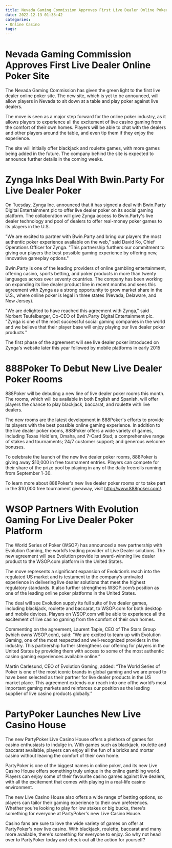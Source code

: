```yaml
---
title: Nevada Gaming Commission Approves First Live Dealer Online Poker Site
date: 2022-12-13 01:33:42
categories:
- Online Casino
tags:
---
```



#  Nevada Gaming Commission Approves First Live Dealer Online Poker Site

The Nevada Gaming Commission has given the green light to the first live dealer online poker site. The new site, which is yet to be announced, will allow players in Nevada to sit down at a table and play poker against live dealers.

The move is seen as a major step forward for the online poker industry, as it allows players to experience all the excitement of live casino gaming from the comfort of their own homes. Players will be able to chat with the dealers and other players around the table, and even tip them if they enjoy the experience.

The site will initially offer blackjack and roulette games, with more games being added in the future. The company behind the site is expected to announce further details in the coming weeks.

#  Zynga Inks Deal With Bwin.Party For Live Dealer Poker

On Tuesday, Zynga Inc. announced that it has signed a deal with Bwin.Party Digital Entertainment plc to offer live dealer poker on its social gaming platform. The collaboration will give Zynga access to Bwin.Party's live dealer technology and pool of dealers to offer real-money poker games to its players in the U.S.

"We are excited to partner with Bwin.Party and bring our players the most authentic poker experience available on the web," said David Ko, Chief Operations Officer for Zynga. "This partnership furthers our commitment to giving our players the best possible gaming experience by offering new, innovative gameplay options."

Bwin.Party is one of the leading providers of online gambling entertainment, offering casino, sports betting, and poker products in more than twenty languages across over seventy countries. The company has been working on expanding its live dealer product line in recent months and sees this agreement with Zynga as a strong opportunity to grow market share in the U.S., where online poker is legal in three states (Nevada, Delaware, and New Jersey).

"We are delighted to have reached this agreement with Zynga," said Norbert Teufelberger, Co-CEO of Bwin.Party Digital Entertainment plc. "Zynga is one of the most successful social gaming companies in the world and we believe that their player base will enjoy playing our live dealer poker products."

The first phase of the agreement will see live dealer poker introduced on Zynga's website later this year followed by mobile platforms in early 2015

# 888Poker To Debut New Live Dealer Poker Rooms

888Poker will be debuting a new line of live dealer poker rooms this month. The rooms, which will be available in both English and Spanish, will offer players the chance to play blackjack, baccarat, and roulette with live dealers.

The new rooms are the latest development in 888Poker's efforts to provide its players with the best possible online gaming experience. In addition to the live dealer poker rooms, 888Poker offers a wide variety of games, including Texas Hold'em, Omaha, and 7-Card Stud; a comprehensive range of stakes and tournaments; 24/7 customer support; and generous welcome bonuses.

To celebrate the launch of the new live dealer poker rooms, 888Poker is giving away $10,000 in free tournament entries. Players can compete for their share of the prize pool by playing in any of the daily freerolls running from September 1-30.

To learn more about 888Poker's new live dealer poker rooms or to take part in the $10,000 free tournament giveaway, visit http://www.888poker.com/.

#  WSOP Partners With Evolution Gaming For Live Dealer Poker Platform

The World Series of Poker (WSOP) has announced a new partnership with Evolution Gaming, the world’s leading provider of Live Dealer solutions. The new agreement will see Evolution provide its award-winning live dealer product to the WSOP.com platform in the United States.

The move represents a significant expansion of Evolution’s reach into the regulated US market and is testament to the company’s unrivaled experience in delivering live dealer solutions that meet the highest regulatory standards. It also further strengthens WSOP.com’s position as one of the leading online poker platforms in the United States.

The deal will see Evolution supply its full suite of live dealer games, including blackjack, roulette and baccarat, to WSOP.com for both desktop and mobile devices. Players on WSOP.com will be able to experience all the excitement of live casino gaming from the comfort of their own homes.

Commenting on the agreement, Laurent Tapie, CEO of The Stars Group (which owns WSOP.com), said: “We are excited to team up with Evolution Gaming, one of the most respected and well-recognized providers in the industry. This partnership further strengthens our offering for players in the United States by providing them with access to some of the most authentic casino gaming experiences available online.”

Martin Carlesund, CEO of Evolution Gaming, added: “The World Series of Poker is one of the most iconic brands in global gaming and we are proud to have been selected as their partner for live dealer products in the US market place. This agreement extends our reach into one ofthe world’s most important gaming markets and reinforces our position as the leading supplier of live casino products globally.”

#  PartyPoker Launches New Live Casino House

The new PartyPoker Live Casino House offers a plethora of games for casino enthusiasts to indulge in. With games such as blackjack, roulette and baccarat available, players can enjoy all the fun of a bricks and mortar casino without leaving the comfort of their own home.

PartyPoker is one of the biggest names in online poker, and its new Live Casino House offers something truly unique in the online gambling world. Players can enjoy some of their favourite casino games against live dealers, with all the excitement that comes with playing in a real-life casino environment.

The new Live Casino House also offers a wide range of betting options, so players can tailor their gaming experience to their own preferences. Whether you're looking to play for low stakes or big bucks, there's something for everyone at PartyPoker's new Live Casino House.

Casino fans are sure to love the wide variety of games on offer at PartyPoker's new live casino. With blackjack, roulette, baccarat and many more available, there's something for everyone to enjoy. So why not head over to PartyPoker today and check out all the action for yourself?
